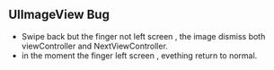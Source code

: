 ## UIImageView Bug ##

- Swipe back but the finger not left screen , the image dismiss both viewController and NextViewController.
- in the moment the finger left screen , evething return to normal.
